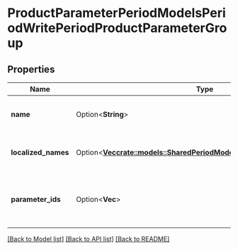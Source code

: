 # ProductParameterPeriodModelsPeriodWritePeriodProductParameterGroup

## Properties

Name | Type | Description | Notes
------------ | ------------- | ------------- | -------------
**name** | Option<**String**> | The non-localized name of the group. | [optional]
**localized_names** | Option<[**Vec<crate::models::SharedPeriodModelsPeriodLocalizableContent>**](Shared.Models.LocalizableContent.md)> | The localized names of the group. | [optional]
**parameter_ids** | Option<**Vec<i32>**> | The ids of the parameters belonging to this group. | [optional]

[[Back to Model list]](../README.md#documentation-for-models) [[Back to API list]](../README.md#documentation-for-api-endpoints) [[Back to README]](../README.md)


